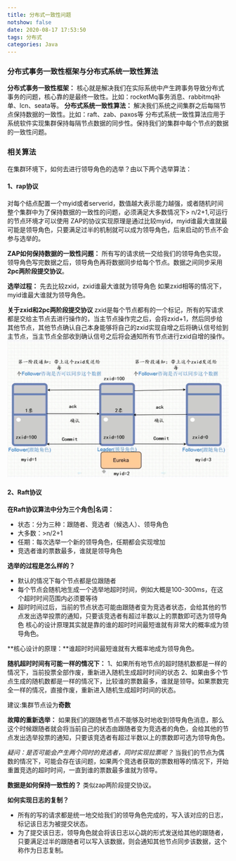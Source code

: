 ```yaml
---
title: 分布式一致性问题
notshow: false
date: 2020-08-17 17:53:50
tags: 分布式
categories: Java
---
```

<meta name="referrer" content="no-referrer" />

### 分布式事务一致性框架与分布式系统一致性算法
**分布式事务一致性框架：** 核心就是解决我们在实际系统中产生跨事务导致分布式事务的问题，核心靠的是最终一致性。比如：rocketMq事务消息、rabbitmq补单、lcn、seata等。
**分布式系统一致性算法：** 解决我们系统之间集群之后每隔节点保持数据的一致性。比如：raft、zab、paxos等
分布式系统一致性算法应用于系统软件实现集群保持每隔节点数据的同步性。保持我们的集群中每个节点的数据的一致性问题。

 

### 相关算法

在集群环境下，如何去进行领导角色的选举？由以下两个选举算法：

#### 1、rap协议
  对每个结点配置一个myid或者serverid，数值越大表示能力越强，或者随机时间
  整个集群中为了保持数据的一致性的问题，必须满足大多数情况下> n/2+1,可运行的节点环境才可以使用
  ZAP的协议实现原理是通过比较myid，myid谁最大谁就最可能是领导角色，只要满足过半的机制就可以成为领导角色，后来启动的节点不会参与选举的。

**ZAP如何保持数据的一致性问题：**
  所有写的请求统一交给我们的领导角色实现，领导角色写完数据之后，领导角色再将数据同步给每个节点。数据之间同步采用**2pc两阶段提交协议**。
  
**选举过程：**
  先去比较zxid，zxid谁最大谁就为领导角色
  如果zxid相等的情况下，myid谁最大谁就为领导角色。

**关于zxid和2pc两阶段提交协议**
  zxid是每个节点都有的一个标记，所有的写请求都是交给主节点去进行操作的，当主节点操作完之后，会将zxid+1，然后同步给其他节点，其他节点确认自己本身能够将自己的zxid实现自增之后将确认信号给到主节点，当主节点全部收到确认信号之后将会通知所有节点进行zxid自增的操作。
  ![zxid和两节点提交](分布式一致性问题/4.jpg)
#### 2、Raft协议

**在Raft协议算法中分为三个角色|名词：**
  - 状态：分为三种：跟随者、竞选者（候选人）、领导角色
  - 大多数：>n/2+1
  - 任期：每次选举一个新的领导角色，任期都会实现增加
  - 竞选者谁的票数最多，谁就是领导角色

**选举的过程是怎么样的？**
  - 默认的情况下每个节点都是位跟随者
  - 每个节点会随机地生成一个选举地超时时间，例如大概是100-300ms，在这个超时时间范围内必须要等待
  - 超时时间过后，当前的节点状态可能由跟随者变为竞选者状态，会给其他的节点发出选举投票的通知，只要该竞选者有超过半数以上的票数即可选为领导角色
  核心的设计原理其实就是靠的谁的超时时间最短谁就有非常大的概率成为领导角色。


**核心设计的原理：**谁超时时间最短谁就有大概率地成为领导角色。

**随机超时时间有可能一样的情况下：**
  1、如果所有地节点的超时随机数都是一样的情况下，当前投票全部作废，重新进入随机生成超时时间的状态
  2、如果由多个节点生成的随机数都是一样的情况下，比较谁的票数最多，谁就是领导。如果票数完全一样的情况，直接作废，重新进入随机生成超时时间的状态。

建议:集群节点设为**奇数**


**故障的重新选举：**
  如果我们的跟随者节点不能够及时地收到领导角色消息，那么这个时候跟随者就会将当前自己的状态由跟随者变为竞选者的角色，会给其他的节点发出选举投票的通知，只要该竞选者有超过半数以上的票数即可选为领导角色。

*疑问：是否可能会产生两个同时的竞选者，同时实现拉票呢？*
    当我们的节点为偶数的情况下，可能会存在该问题，如果两个竞选者获取的票数相等的情况下，开始重置竞选的超时时间，一直到谁的票数最多谁就为领导。

**数据是如何保持一致性的？**
  类似zap两阶段提交协议。

**如何实现日志的复制？**
  - 所有的写的请求都是统一地交给我们的领导角色完成的，写入该对应的日志，标记该日志为被提交状态。
  - 为了提交该日志，领导角色就会将该日志以心跳的形式发送给其他的跟随者，只要满足过半的跟随者可以写入该数据，则会通知其他节点同步该数据，这个称作为日志复制。


